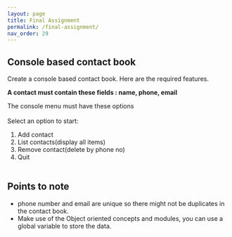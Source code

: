 ```yaml
---
layout: page
title: Final Assignment 
permalink: /final-assignment/
nav_order: 29
---
```



## Console based contact book

Create a console based contact book. 
Here are the required features.

**A contact must contain these fields : name, phone, email** 

The console menu must have these options<br><br>
Select an option to start:<br>
1) Add contact<br>
2) List contacts(display all items)<br>
3) Remove contact(delete by phone no)<br>
4) Quit<br><br>


## Points to note
* phone number and email are unique so there might not be duplicates in the contact book.
* Make use of the Object oriented concepts and modules, you can use a global variable to store the data.